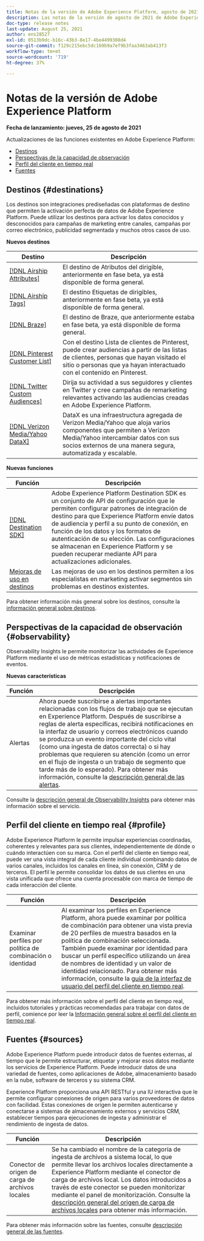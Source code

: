 ```yaml
---
title: Notas de la versión de Adobe Experience Platform, agosto de 2021
description: Las notas de la versión de agosto de 2021 de Adobe Experience Platform.
doc-type: release notes
last-update: August 25, 2021
author: ens28527
exl-id: 0513b9dc-b16c-43b3-8e17-4be4499308d4
source-git-commit: f129c215ebc5dc169b9a7ef9b3faa3463ab413f3
workflow-type: tm+mt
source-wordcount: '719'
ht-degree: 37%

---
```


# Notas de la versión de Adobe Experience Platform

**Fecha de lanzamiento: jueves, 25 de agosto de 2021**

Actualizaciones de las funciones existentes en Adobe Experience Platform:

- [Destinos](#destinations)
- [Perspectivas de la capacidad de observación](#observability)
- [Perfil del cliente en tiempo real](#profile)
- [Fuentes](#sources)

## Destinos {#destinations}

Los destinos son integraciones prediseñadas con plataformas de destino que permiten la activación perfecta de datos de Adobe Experience Platform. Puede utilizar los destinos para activar los datos conocidos y desconocidos para campañas de marketing entre canales, campañas por correo electrónico, publicidad segmentada y muchos otros casos de uso.

**Nuevos destinos**

| Destino | Descripción |
| ----------- | ----------- |
| [[!DNL Airship Attributes]](../../destinations/catalog/mobile-engagement/airship-attributes.md) | El destino de Atributos del dirigible, anteriormente en fase beta, ya está disponible de forma general. |
| [[!DNL Airship Tags]](../../destinations/catalog/mobile-engagement/airship-tags.md) | El destino Etiquetas de dirigibles, anteriormente en fase beta, ya está disponible de forma general. |
| [[!DNL Braze]](../../destinations/catalog/mobile-engagement/braze.md) | El destino de Braze, que anteriormente estaba en fase beta, ya está disponible de forma general. |
| [[!DNL Pinterest Customer List]](../../destinations/catalog/advertising/pinterest.md) | Con el destino Lista de clientes de Pinterest, puede crear audiencias a partir de las listas de clientes, personas que hayan visitado el sitio o personas que ya hayan interactuado con el contenido en Pinterest. |
| [[!DNL Twitter Custom Audiences]](../../destinations/catalog/social/twitter.md) | Dirija su actividad a sus seguidores y clientes en Twitter y cree campañas de remarketing relevantes activando las audiencias creadas en Adobe Experience Platform. |
| [[!DNL Verizon Media/Yahoo DataX]](../../destinations/catalog/advertising/datax.md) | DataX es una infraestructura agregada de Verizon Media/Yahoo que aloja varios componentes que permiten a Verizon Media/Yahoo intercambiar datos con sus socios externos de una manera segura, automatizada y escalable. |

**Nuevas funciones**

| Función | Descripción |
| --- | --- |
| [[!DNL Destination SDK]](../../destinations/destination-sdk/overview.md) | Adobe Experience Platform Destination SDK es un conjunto de API de configuración que le permiten configurar patrones de integración de destino para que Experience Platform envíe datos de audiencia y perfil a su punto de conexión, en función de los datos y los formatos de autenticación de su elección. Las configuraciones se almacenan en Experience Platform y se pueden recuperar mediante API para actualizaciones adicionales. |
| [Mejoras de uso en destinos](../../destinations/ui/activation-overview.md) | Las mejoras de uso en los destinos permiten a los especialistas en marketing activar segmentos sin problemas en destinos existentes. |

Para obtener información más general sobre los destinos, consulte la [información general sobre destinos](../../destinations/home.md).

## Perspectivas de la capacidad de observación {#observability}

Observability Insights le permite monitorizar las actividades de Experience Platform mediante el uso de métricas estadísticas y notificaciones de eventos.

**Nuevas características**

| Función | Descripción |
| --- | --- |
| Alertas | Ahora puede suscribirse a alertas importantes relacionadas con los flujos de trabajo que se ejecutan en Experience Platform. Después de suscribirse a reglas de alerta específicas, recibirá notificaciones en la interfaz de usuario y correos electrónicos cuando se produzca un evento importante del ciclo vital (como una ingesta de datos correcta) o si hay problemas que requieren su atención (como un error en el flujo de ingesta o un trabajo de segmento que tarde más de lo esperado). Para obtener más información, consulte la [descripción general de las alertas](../../observability/alerts/overview.md). |

Consulte la [descripción general de Observability Insights](../../observability/home.md) para obtener más información sobre el servicio.

## Perfil del cliente en tiempo real {#profile}

Adobe Experience Platform le permite impulsar experiencias coordinadas, coherentes y relevantes para sus clientes, independientemente de dónde o cuándo interactúen con su marca. Con el perfil del cliente en tiempo real, puede ver una vista integral de cada cliente individual combinando datos de varios canales, incluidos los canales en línea, sin conexión, CRM y de terceros. El perfil le permite consolidar los datos de sus clientes en una vista unificada que ofrece una cuenta procesable con marca de tiempo de cada interacción del cliente.

| Función | Descripción |
| ------- | ----------- |
| Examinar perfiles por política de combinación o identidad | Al examinar los perfiles en Experience Platform, ahora puede examinar por política de combinación para obtener una vista previa de 20 perfiles de muestra basados en la política de combinación seleccionada. También puede examinar por identidad para buscar un perfil específico utilizando un área de nombres de identidad y un valor de identidad relacionado. Para obtener más información, consulte la [guía de la interfaz de usuario del perfil del cliente en tiempo real](../../profile/ui/user-guide.md). |

Para obtener más información sobre el perfil del cliente en tiempo real, incluidos tutoriales y prácticas recomendadas para trabajar con datos de perfil, comience por leer la [Información general sobre el perfil del cliente en tiempo real](../../profile/home.md).

## Fuentes {#sources}

Adobe Experience Platform puede introducir datos de fuentes externas, al tiempo que le permite estructurar, etiquetar y mejorar esos datos mediante los servicios de Experience Platform. Puede introducir datos de una variedad de fuentes, como aplicaciones de Adobe, almacenamiento basado en la nube, software de terceros y su sistema CRM.

Experience Platform proporciona una API RESTful y una IU interactiva que le permite configurar conexiones de origen para varios proveedores de datos con facilidad. Estas conexiones de origen le permiten autenticarse y conectarse a sistemas de almacenamiento externos y servicios CRM, establecer tiempos para ejecuciones de ingesta y administrar el rendimiento de ingesta de datos.

| Función | Descripción |
| ------- | ----------- |
| Conector de origen de carga de archivos locales | Se ha cambiado el nombre de la categoría de ingesta de archivos a sistema local, lo que permite llevar los archivos locales directamente a Experience Platform mediante el conector de carga de archivos local. Los datos introducidos a través de este conector se pueden monitorizar mediante el panel de monitorización. Consulte la [descripción general del origen de carga de archivos locales](../../sources/connectors/local-system/local-file-upload.md) para obtener más información. |

Para obtener más información sobre las fuentes, consulte [descripción general de las fuentes](../../sources/home.md).
